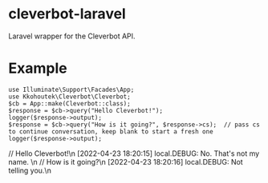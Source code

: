# cleverbot-laravel
Laravel wrapper for the Cleverbot API.
# Example
```
use Illuminate\Support\Facades\App;
use Kkohoutek\Cleverbot\Cleverbot;
$cb = App::make(Cleverbot::class);
$response = $cb->query("Hello Cleverbot!");
logger($response->output);
$response = $cb->query("How is it going?", $response->cs);  // pass cs to continue conversation, keep blank to start a fresh one
logger($response->output);
```
// Hello Cleverbot!\n
[2022-04-23 18:20:15] local.DEBUG: No. That's not my name. \n
// How is it going?\n
[2022-04-23 18:20:16] local.DEBUG: Not telling you.\n
